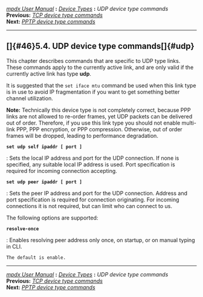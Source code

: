 [*mpdx User Manual*](README.md) **:** [*Device Types*](mpd42.md)
**:** *UDP device type commands*\
**Previous:** [*TCP device type commands*](mpd45.md)\
**Next:** [*PPTP device type commands*](mpd47.md)

------------------------------------------------------------------------

## []{#46}5.4. UDP device type commands[]{#udp}

This chapter describes commands that are specific to UDP type links.
These commands apply to the currently active link, and are only valid if
the currently active link has type **udp**.

It is suggested that the `set iface mtu` command be used when this link
type is in use to avoid IP fragmentation if you want to get something
better channel utilization.

**Note:** Technically this device type is not completely correct,
because PPP links are not allowed to re-order frames, yet UDP packets
can be delivered out of order. Therefore, if you use this link type you
should not enable multi-link PPP, PPP encryption, or PPP compression.
Otherwise, out of order frames will be dropped, leading to performance
degradation.

**`set udp self ipaddr [ port ]`**

:   Sets the local IP address and port for the UDP connection. If none
    is specified, any suitable local IP address is used. Port
    specification is required for incoming connection accepting.

**`set udp peer ipaddr [ port ]`**

:   Sets the peer IP address and port for the UDP connection. Address
    and port specification is required for connection originating. For
    incoming connections it is not required, but can limit who can
    connect to us.

The following options are supported:

**`resolve-once`**

:   Enables resolving peer address only once, on startup, or on manual
    typing in CLI.

    The default is enable.

------------------------------------------------------------------------

[*mpdx User Manual*](README.md) **:** [*Device Types*](mpd42.md)
**:** *UDP device type commands*\
**Previous:** [*TCP device type commands*](mpd45.md)\
**Next:** [*PPTP device type commands*](mpd47.md)
